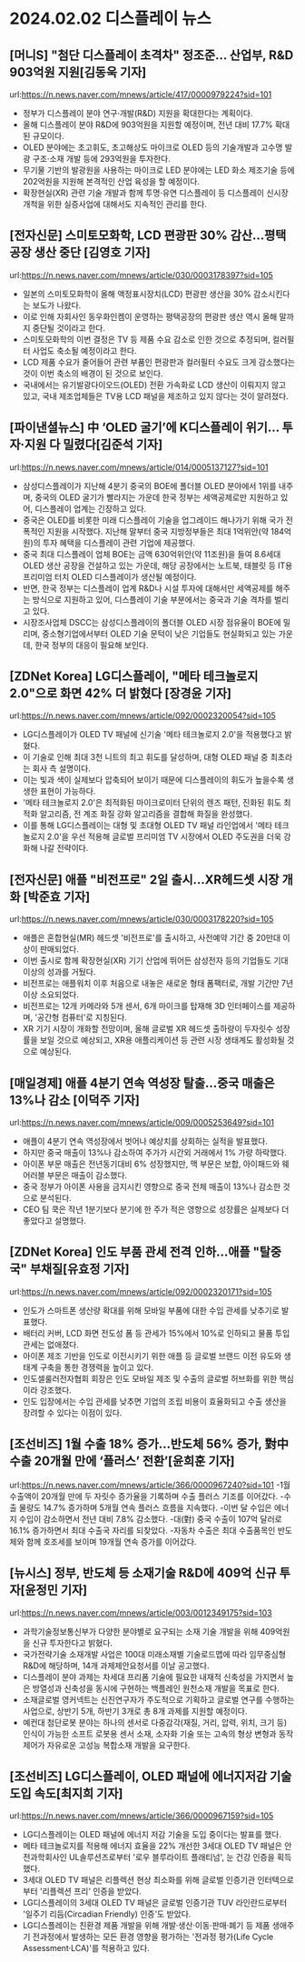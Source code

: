 # 2024.02.02 디스플레이 뉴스

## [머니S] "첨단 디스플레이 초격차" 정조준… 산업부, R&D 903억원 지원[김동욱 기자]
url:https://n.news.naver.com/mnews/article/417/0000979224?sid=101
- 정부가 디스플레이 분야 연구·개발(R&D) 지원을 확대한다는 계획이다.
- 올해 디스플레이 분야 R&D에 903억원을 지원할 예정이며, 전년 대비 17.7% 확대된 규모이다.
- OLED 분야에는 초고휘도, 초고해상도 마이크로 OLED 등의 기술개발과 고수명 발광 구조·소재 개발 등에 293억원을 투자한다.
- 무기물 기반의 발광원을 사용하는 마이크로 LED 분야에는 LED 화소 제조기술 등에 202억원을 지원해 본격적인 산업 육성을 할 예정이다.
- 확장현실(XR) 관련 기술 개발과 함께 투명·유연 디스플레이 등 디스플레이 신시장 개척을 위한 실증사업에 대해서도 지속적인 관리를 한다.

## [전자신문] 스미토모화학, LCD 편광판 30% 감산...평택공장 생산 중단 [김영호 기자]
url:https://n.news.naver.com/mnews/article/030/0003178397?sid=105
- 일본의 스미토모화학이 올해 액정표시장치(LCD) 편광판 생산을 30% 감소시킨다는 보도가 나왔다.
- 이로 인해 자회사인 동우화인켐이 운영하는 평택공장의 편광판 생산 역시 올해 말까지 중단될 것이라고 한다.
- 스미토모화학의 이번 결정은 TV 등 제품 수요 감소로 인한 것으로 추정되며, 컬러필터 사업도 축소될 예정이라고 한다.
- LCD 제품 수요가 줄어들어 관련 부품인 편광판과 컬러필터 수요도 크게 감소했다는 것이 이번 축소의 배경이 된 것으로 보인다.
- 국내에서는 유기발광다이오드(OLED) 전환 가속화로 LCD 생산이 이뤄지지 않고 있고, 국내 제조업체들은 TV용 LCD 패널을 제조하고 있지 않다는 것이 알려졌다.

## [파이낸셜뉴스] 中 ‘OLED 굴기’에 K디스플레이 위기… 투자·지원 다 밀렸다[김준석 기자]
url:https://n.news.naver.com/mnews/article/014/0005137127?sid=101
- 삼성디스플레이가 지난해 4분기 중국의 BOE에 폴더블 OLED 분야에서 1위를 내주며, 중국의 OLED 굴기가 빨라지는 가운데 한국 정부는 세액공제로만 지원하고 있어, 디스플레이 업계는 긴장하고 있다.
- 중국은 OLED를 비롯한 미래 디스플레이 기술을 업그레이드 해나가기 위해 국가 전폭적인 지원을 시작했다. 지난해 말부터 중국 지방정부들은 최대 1억위안(약 184억원)의 투자 혜택을 디스플레이 관련 기업에 제공했다.
- 중국 최대 디스플레이 업체 BOE는 금액 630억위안(약 11조원)을 들여 8.6세대 OLED 생산 공장을 건설하고 있는 가운데, 해당 공장에서는 노트북, 태블릿 등 IT용 프리미엄 터치 OLED 디스플레이가 생산될 예정이다.
- 반면, 한국 정부는 디스플레이 업계 R&D나 시설 투자에 대해서만 세액공제를 해주는 방식으로 지원하고 있어, 디스플레이 기술 부분에서는 중국과 기술 격차를 벌리고 있다.
- 시장조사업체 DSCC는 삼성디스플레이의 폴더블 OLED 시장 점유율이 BOE에 밀리며, 중소형기업에서부터 OLED 기술 문턱이 낮은 기업들도 현실화되고 있는 가운데, 한국 정부의 대응이 필요해 보인다.

## [ZDNet Korea] LG디스플레이, "메타 테크놀로지 2.0"으로 화면 42% 더 밝혔다 [장경윤 기자]
url:https://n.news.naver.com/mnews/article/092/0002320054?sid=105
- LG디스플레이가 OLED TV 패널에 신기술 '메타 테크놀로지 2.0'을 적용했다고 밝혔다.
- 이 기술로 인해 최대 3천 니트의 최고 휘도를 달성하며, 대형 OLED 패널 중 최초라는 회사 측 설명이다.
- 이는 빛과 색이 실제보다 압축되어 보이기 때문에 디스플레이의 휘도가 높을수록 생생한 표현이 가능하다.
- '메타 테크놀로지 2.0'은 최적화된 마이크로미터 단위의 렌즈 패턴, 진화된 휘도 최적화 알고리즘, 전 계조 화질 강화 알고리즘을 결합해 화질을 완성했다.
- 이를 통해 LG디스플레이는 대형 및 초대형 OLED TV 패널 라인업에서 '메타 테크놀로지 2.0'을 우선 적용해 글로벌 프리미엄 TV 시장에서 OLED 주도권을 더욱 강화해 나갈 전략이다.

## [전자신문] 애플 "비전프로" 2일 출시…XR헤드셋 시장 개화 [박준효 기자]
url:https://n.news.naver.com/mnews/article/030/0003178220?sid=105
- 애플은 혼합현실(MR) 헤드셋 '비전프로'를 출시하고, 사전예약 기간 중 20만대 이상이 판매되었다.
- 이번 출시로 함께 확장현실(XR) 기기 산업에 뛰어든 삼성전자 등의 기업들도 기대 이상의 성과를 거뒀다.
- 비전프로는 애플워치 이후 처음으로 내놓은 새로운 형태 폼팩터로, 개발 기간만 7년 이상 소요되었다.
- 비전프로는 12개 카메라와 5개 센서, 6개 마이크를 탑재해 3D 인터페이스를 제공하며, '공간형 컴퓨터'로 지칭된다.
- XR 기기 시장이 개화할 전망이며, 올해 글로벌 XR 헤드셋 출하량이 두자릿수 성장률을 보일 것으로 예상되고, XR용 애플리케이션 등 관련 시장 생태계도 활성화될 것으로 예상된다.

## [매일경제] 애플 4분기 연속 역성장 탈출...중국 매출은 13%나 감소 [이덕주 기자]
url:https://n.news.naver.com/mnews/article/009/0005253649?sid=101
- 애플이 4분기 연속 역성장에서 벗어나 예상치를 상회하는 실적을 발표했다.
- 하지만 중국 매출이 13%나 감소하여 주가가 시간외 거래에서 1% 가량 하락했다.
- 아이폰 부문 매출은 전년동기대비 6% 성장했지만, 맥 부문은 보합, 아이패드와 웨어러블 부문은 매출이 감소했다.
- 중국 정부가 아이폰 사용을 금지시킨 영향으로 중국 전체 매출이 13%나 감소한 것으로 분석된다.
- CEO 팀 쿡은 작년 1분기보다 분기에 한 주가 적은 영향으로 성장률은 실제보다 더 좋았다고 설명했다.

## [ZDNet Korea] 인도 부품 관세 전격 인하...애플 "탈중국" 부채질[유효정 기자]
url:https://n.news.naver.com/mnews/article/092/0002320171?sid=105
- 인도가 스마트폰 생산량 확대를 위해 모바일 부품에 대한 수입 관세를 낮추기로 발표했다.
- 배터리 커버, LCD 화면 전도성 폼 등 관세가 15%에서 10%로 인하되고 물품 투입 관세는 없애졌다.
- 아이폰 제조 기반을 인도로 이전시키기 위한 애플 등 글로벌 브랜드 이전 유도와 생태계 구축을 통한 경쟁력을 높이고 있다.
- 인도셀룰러전자협회 회장은 인도 모바일 제조 및 수출의 글로벌 허브화를 위한 핵심이라 강조했다.
- 인도 입장에서는 수입 관세를 낮추면 기업의 조립 비용이 효율화되고 수출 생산을 장려할 수 있다는 이점이 있다.

## [조선비즈] 1월 수출 18% 증가…반도체 56% 증가, 對中 수출 20개월 만에 ‘플러스’ 전환’[윤희훈 기자]
url:https://n.news.naver.com/mnews/article/366/0000967240?sid=101
-1월 수출액이 20개월 만에 두 자릿수 증가율을 기록하며 수출 플러스 기조를 이어갔다.
-수출 물량도 14.7% 증가하며 5개월 연속 플러스 흐름을 지속했다.
-이번 달 수입은 에너지 수입이 감소하면서 전년 대비 7.8% 감소했다.
-대(對) 중국 수출이 107억 달러로 16.1% 증가하면서 최대 수출국 자리를 되찾았다.
-자동차 수출은 최대 수출품목인 반도체와 함께 호조세를 보이며 19개월 연속 증가를 이어갔다.

## [뉴시스] 정부, 반도체 등 소재기술 R&D에 409억 신규 투자[윤정민 기자]
url:https://n.news.naver.com/mnews/article/003/0012349175?sid=103
- 과학기술정보통신부가 다양한 분야별로 요구되는 소재 기술 개발을 위해 409억원을 신규 투자한다고 밝혔다.
- 국가전략기술 소재개발 사업은 100대 미래소재별 기술로드맵에 따라 임무중심형 R&D에 해당하며, 14개 과제제안요청서를 이날 공고했다.
- 디스플레이 분야 과제는 차세대 프리폼 기술에 필요한 내재적 신축성을 가지면서 높은 방열성과 신축성을 동시에 구현하는 백플레인 원천소재 개발을 목표로 한다.
- 소재글로벌 영커넥트는 신진연구자가 주도적으로 기획하고 글로벌 연구를 수행하는 사업으로, 상반기 5개, 하반기 3개로 총 8개 과제를 지원할 예정이다.
- 예컨대 첨단로봇 분야는 하나의 센서로 다중감각(재질, 거리, 압력, 위치, 크기 등) 인식이 가능한 소프트 로봇용 센서 소재, 소자화 기술 또는 고속의 형상 변형과 동작제어가 자유로운 고성능 복합소재 개발을 요구한다.

## [조선비즈] LG디스플레이, OLED 패널에 에너지저감 기술 도입 속도[최지희 기자]
url:https://n.news.naver.com/mnews/article/366/0000967159?sid=105
- LG디스플레이는 OLED 패널에 에너지 저감 기술을 도입 중이다는 발표를 했다.
- 메타 테크놀로지를 적용해 에너지 효율을 22% 개선한 3세대 OLED TV 패널은 안전과학회사인 UL솔루션즈로부터 '로우 블루라이트 플래티넘', 눈 건강 인증을 획득했다.
- 3세대 OLED TV 패널은 리플렉션 현상 최소화를 위해 글로벌 인증기관 인터텍으로부터 '리플렉션 프리' 인증을 받았다.
- LG디스플레이의 3세대 OLED TV 패널은 글로벌 인증기관 TUV 라인란드로부터 '일주기 리듬(Circadian Friendly) 인증'도 받았다.
- LG디스플레이는 친환경 제품 개발을 위해 개발·생산·이동·판매·폐기 등 제품 생애주기 전과정에서 발생하는 모든 환경 영향을 평가하는 '전과정 평가(Life Cycle Assessment·LCA)'를 적용하고 있다.